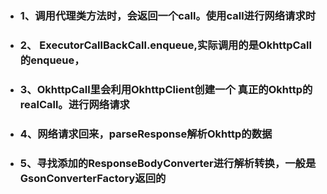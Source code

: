 - ### 1、调用代理类方法时，会返回一个call。使用call进行网络请求时
- ### 2、 ExecutorCallBackCall.enqueue,实际调用的是OkhttpCall的enqueue，
- ### 3、OkhttpCall里会利用OkhttpClient创建一个 真正的Okhttp的realCall。进行网络请求
- ### 4、网络请求回来，parseResponse解析Okhttp的数据
- ### 5、寻找添加的ResponseBodyConverter进行解析转换，一般是GsonConverterFactory返回的